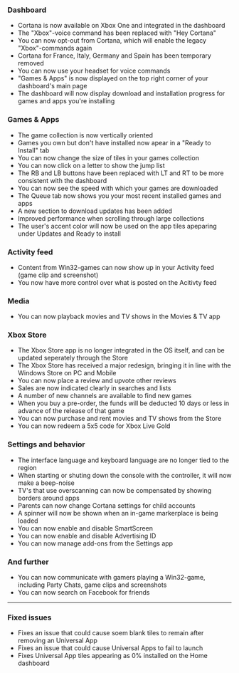 ### Dashboard
- Cortana is now available on Xbox One and integrated in the dashboard
- The "Xbox"-voice command has been replaced with "Hey Cortana"
- You can now opt-out from Cortana, which will enable the legacy "Xbox"-commands again
- Cortana for France, Italy, Germany and Spain has been temporary removed
- You can now use your headset for voice commands
- "Games & Apps" is now displayed on the top right corner of your dashboard's main page
- The dashboard will now display download and installation progress for games and apps you're installing

### Games & Apps
- The game collection is now vertically oriented
- Games you own but don't have installed now apear in a "Ready to Install" tab
- You can now change the size of tiles in your games collection
- You can now click on a letter to show the jump list
- The RB and LB buttons have been replaced with LT and RT to be more consistent with the dashboard
- You can now see the speed with which your games are downloaded
- The Queue tab now shows you your most recent installed games and apps
- A new section to download updates has been added
- Improved performance when scrolling through large collections
- The user's accent color will now be used on the app tiles apeparing under Updates and Ready to install

### Activity feed
- Content from Win32-games can now show up in your Activity feed (game clip and screenshot)
- You now have more control over what is posted on the Acitivty feed

### Media
- You can now playback movies and TV shows in the Movies & TV app

### Xbox Store
- The Xbox Store app is no longer integrated in the OS itself, and can be updated seperately through the Store
- The Xbox Store has received a major redesign, bringing it in line with the Windows Store on PC and Mobile
- You can now place a review and upvote other reviews
- Sales are now indicated clearly in searches and lists
- A number of new channels are available to find new games
- When you buy a pre-order, the funds will be deducted 10 days or less in advance of the release of that game
- You can now purchase and rent movies and TV shows from the Store
- You can now redeem a 5x5 code for Xbox Live Gold

### Settings and behavior
- The interface language and keyboard language are no longer tied to the region
- When starting or shuting down the console with the controller, it will now make a beep-noise
- TV's that use overscanning can now be compensated by showing borders around apps
- Parents can now change Cortana settings for child accounts
- A spinner will now be shown when an in-game markerplace is being loaded
- You can now enable and disable SmartScreen
- You can now enable and disable Advertising ID
- You can now manage add-ons from the Settings app

### And further
- You can now communicate with gamers playing a Win32-game, including Party Chats, game clips and screenshots
- You can now search on Facebook for friends

-------------

### Fixed issues
- Fixes an issue that could cause soem blank tiles to remain after removing an Universal App
- Fixes an issue that could cause Universal Apps to fail to launch
- Fixes Universal App tiles appearing as 0% installed on the Home dashboard
